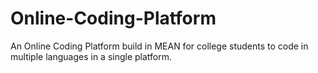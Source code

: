 # Online-Coding-Platform
An Online Coding Platform build in MEAN for college students to code in multiple languages in a single platform.
